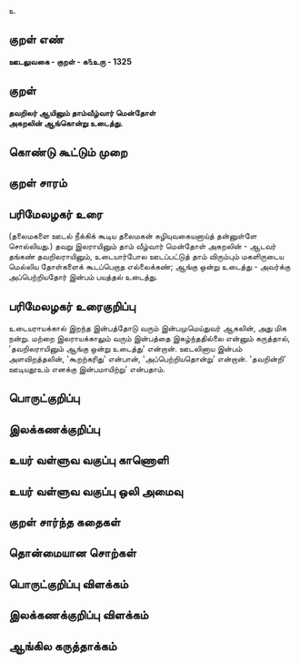 உ

## குறள் எண் 

**ஊடலுவகை - குறள் - க௩உரு - 1325**

## குறள் 

**தவறிலர் ஆயினும் தாம்வீழ்வார் மென்தோள்  
அகறலின் ஆங்கொன்று உடைத்து.** 

## கொண்டு கூட்டும் முறை


## குறள் சாரம் 


## பரிமேலழகர் உரை

(தலைமகளை ஊடல் நீக்கிக் கூடிய தலைமகன் கழியுவகையனாய்த் தன்னுள்ளே சொல்லியது.) தவறு இலராயினும் தாம் வீழ்வார் மென்தோள் அகறலின் - ஆடவர் தங்கண் தவறிலராயினும், உடையார்போல ஊடப்பட்டுத் தாம் விரும்பும் மகளிருடைய மெல்லிய தோள்களைக் கூடப்பெறாத எல்லைக்கண்; ஆங்கு ஒன்று உடைத்து - அவர்க்கு அப்பெற்றியதோர் இன்பம் பயத்தல் உடைத்து.

## பரிமேலழகர் உரைகுறிப்பு   

உடையராயக்கால் இறந்த இன்பத்தோடு வரும் இன்பமுமெய்துவர் ஆகலின், அது மிக நன்று. மற்றை இலராயக்காலும் வரும் இன்பத்தை இகழ்ந்ததில்லை என்னும் கருத்தால், 'தவறிலராயினும் ஆங்கு ஒன்று உடைத்து' என்றான். ஊடலினாய இன்பம் அளவிறத்தலின், 'கூறற்கரிது' என்பான், 'அப்பெற்றியதொன்று' என்றான். 'தவறின்றி' ஊடியதூஉம் எனக்கு இன்பமாயிற்று' என்பதாம்.

## பொருட்குறிப்பு 


## இலக்கணக்குறிப்பு  


## உயர் வள்ளுவ வகுப்பு காணொளி


## உயர் வள்ளுவ வகுப்பு ஒலி அமைவு 

 
## குறள் சார்ந்த கதைகள் 


## தொன்மையான சொற்கள்


## பொருட்குறிப்பு விளக்கம்


## இலக்கணக்குறிப்பு விளக்கம்


## ஆங்கில கருத்தாக்கம் 


